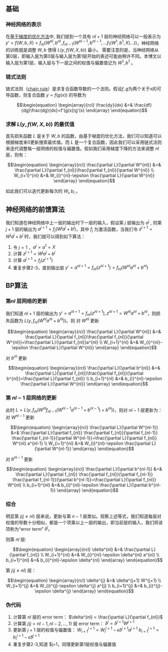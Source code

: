 ## 基础

### 神经网络的表示

在[基于梯度的优化方法](http://blog.csdn.net/Lehyu/article/details/52225692)中, 我们提到一个具有 $nl+1$ 层的神经网络可以一般表示为 $y'=f(W,b,X)= f_{nl}(W^{nl},b^{nl},f_{nl-1}(W^{nl-1},b^{nl-1},...f_{1}(W^1,b^1,X)...))$，神经网络的训练就是调整 $W,b$ 使得 $L(y, f(W,X,b))$ 最小。
需要注意的是，当神经网络从第0层，即输入层为第0层与输入层为第1层开始的表述可能由稍许不同。本博文以输入层为第1层，输入层与下一层之间的权值与偏置值记为 $W^1,b^1$ 。

### 链式法则

链式法则（[chain rule](https://zh.wikipedia.org/wiki/%E9%93%BE%E5%BC%8F%E6%B3%95%E5%88%99)）是求复合函数导数的一个法则。假设$f,g$为两个关于x的可导函数，则复合函数 $y=f(g(x))$ 的导数为

$$\begin{equation}
\begin{array}{rcl}
\frac{dy}{dx} &=& \frac{df}{dg}\frac{dg}{dx}=f'(g(x))g'(x)
\end{array}
\end{equation}$$

### 求解 $L(y, f(W,X,b))$ 的最优值

首先损失函数 $L$ 是关于 $W,b$ 的函数，由基于梯度的优化方法，我们可以知道可以根据梯度来0更新搜索最优值。而 $L$ 是一个复合函数，因此我们可以采用链式法则来迭代调整每一层网络的权值与偏置值。假如我们采用梯度下降的方法来调整 $nl$ 层，则有：

$$\begin{equation}
\begin{array}{rcl}
\frac{\partial L}{\partial W^{nl}} &=& \frac{\partial L}{\partial f_{nl}}\frac{\partial f_{nl}}{\partial W^{nl}} \\
W_{i+1}^{nl} &=& W_{i}^{nl}-\epsilon \frac{\partial L}{\partial W^{nl}}
\end{array}
\end{equation}$$

如此我们可以迭代更新每次的 $W_i,b_i$ 。

## 神经网络的前馈算法

我们知道在神经网络中上一层的输出时下一层的输入，假设第 $j$ 层输出为 $a^{j}$ , 则第 $j+1$ 层的输出为 $a^{j+1} = f_{j}(W^{j}a^{j}+b^{j})$，其中 $f_{j}$ 为激活函数，当我们令 $z^{j+1}=W^{j}a^{j}+b^{j}$ 时，我们就可以得到如下算法：

1. 令 $j=1$ ，$a^{j}=a^{1} = X$
2. 计算 $z^{j+1} = W^{j}a^{j}+b^{j}$
3. 计算 $a^{j+1} = f_{j}(z^{j+1})$
4. 重复步骤2-3，直到输出层 $y' = a^{nl+1}=f_{nl}(z^{nl+1})=f_{nl}(W^{nl}a^{nl}+b^{nl})$


## BP算法

### 第$nl$ 层网络的更新

我们知道 $nl+1$ 层的输出为 $y' =a^{nl+1} = f_{nl}(z^{nl+1}), z^{nl+1} = W^{nl}a^{nl}+b^{nl}$，则损失函数为 $L(y,f_{nl}(W^{nl}a^{nl}+b^{nl}))$。则
对 $W^{nl}$ 更新

$$\begin{equation}
\begin{array}{rcl}
\frac{\partial L}{\partial W^{nl}} &=& \frac{\partial L}{\partial f_{nl}}\frac{\partial f_{nl}}{\partial W^{nl}}=\frac{\partial L}{\partial f_{nl}}a^{nl} \\
W_{i+1}^{nl} &=& W_{i}^{nl}-\epsilon \frac{\partial L}{\partial W^{nl}}
\end{array}
\end{equation}$$

对 $b^{nl}$ 更新

$$\begin{equation}
\begin{array}{rcl}
\frac{\partial L}{\partial b^{nl}} &=& \frac{\partial L}{\partial f_{nl}}\frac{\partial f_{nl}}{\partial b^{nl}}=\frac{\partial L}{\partial f_{nl}} \\
b_{i+1}^{nl} &=& b_{i}^{nl}-\epsilon \frac{\partial L}{\partial W^{nl}}
\end{array}
\end{equation}$$

### 第 $nl-1$ 层网络的更新

此时 $L=L(y,f_{nl}(W^{nl}f_{nl-1}(W^{nl-1}a^{nl-1}+b^{nl-1})+b^{nl}))$，则对 $nl-1$ 层更新为：
对 $W^{nl-1}$ 更新

$$\begin{equation}
\begin{array}{rcl}
\frac{\partial L}{\partial W^{nl-1}} &=& \frac{\partial L}{\partial f_{nl}} \frac{\partial f_{nl}}{\partial f_{nl-1}} \frac{\partial f_{nl-1}}{\partial W^{nl-1}}=\frac{\partial L}{\partial f_{nl}} W^{nl} a^{nl-1} \\
W_{i+1}^{nl} &=& W_{i}^{nl}-\epsilon \frac{\partial L}{\partial W^{nl-1}}
\end{array}
\end{equation}$$

对 $b^{nl-1}$ 更新

$$\begin{equation}
\begin{array}{rcl}
\frac{\partial L}{\partial b^{nl-1}} &=& \frac{\partial L}{\partial f_{nl}} \frac{\partial f_{nl}}{\partial f_{nl-1}} \frac{\partial f_{nl-1}}{\partial b^{nl-1}}=\frac{\partial L}{\partial f_{nl}} W^{nl} \\
b_{i+1}^{nl} &=& b_{i}^{nl}-\epsilon \frac{\partial L}{\partial b^{nl-1}}
\end{array}
\end{equation}$$

### 综合

明显第 $j(j\neq nl)$ 层来说，更新与第 $n-1$ 层类似。观察上述等式，我们知道每层对权值的导数十分相似，都是一个项乘以上一层的输出，即当前层的输入，我们将该项称为“error term”  $\delta^{j}$。

则第 $nl$ 层:

$$\begin{equation}
\begin{array}{rcl}
\delta^{nl} &=& \frac{\partial L}{\partial f_{nl}} \\
W_{i+1}^{nl} &=& W_{i}^{nl}-\epsilon \delta^{nl} a^{nl} \\
b_{i+1}^{nl} &=& b_{i}^{nl}-\epsilon \delta^{nl}
\end{array}
\end{equation}$$

第 $j(j\neq nl)$ 层：

$$\begin{equation}
\begin{array}{rcl}
\delta^{j} &=& \delta^{j+1} W^{j+1} \\
W_{i+1}^{j} &=& W_{i}^{j}-\epsilon \delta^{j} a^{j} \\
b_{i+1}^{j} &=& b_{i}^{j}-\epsilon \delta^{j}
\end{array}
\end{equation}$$

### 伪代码

1. 计算第 $nl$ 层的 error term： $\delta^{nl} = \frac{\partial L}{\partial f_{nl}}$
2. 计算第 $j(j = nl-1,nl-2,\dots,1)$ 层 error term： $\delta^{j} = \delta^{j+1} W^{j+1}$
3. 更新第 $j+1$ 层的权值与偏置值：
$W_{i+1}^{j+1}=W_{i}^{j+1}-\epsilon \delta^{j+1} a^{j+1}$
$b_{i+1}^{j+1}=b_{i}^{j+1}-\epsilon \delta^{j+1}$
4. 重复步骤2-3,知道 $j=1，同理更新第1层权值与偏置值
